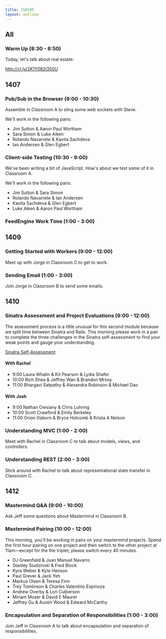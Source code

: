 ```yaml
---
title: 150105
layout: outline
---
```


## All

### Warm Up (8:30 - 8:50)

Today, let's talk about real estate:

http://cl.ly/2K1Y082i350U

## 1407

### Pub/Sub in the Browser (9:00 - 10:30)

Assemble in Classroom A to sling some web sockets with Steve.

We'll work in the following pairs:

* Jim Sutton & Aaron Paul Wortham
* Sara Simon & Luke Aiken
* Rolando Navarrete & Kavita Sachdeva
* Ian Andersen & Glen Egbert

### Client-side Testing (10:30 - 9:00)

We've been writing a bit of JavaScript. How's about we test some of it in Classroom A.

We'll work in the following pairs:

* Jim Sutton & Sara Simon
* Rolando Navarrete & Ian Andersen
* Kavita Sachdeva & Glen Egbert
* Luke Aiken & Aaron Paul Wortham

### FeedEngine Work Time (1:00 - 3:00)

## 1409

### Getting Started with Workers (9:00 - 12:00)

Meet up with Jorge in Classroom C to get to work.

### Sending Email (1:00 - 3:00)

Join Jorge in Classroom B to send some emails.

## 1410

### Sinatra Assessment and Project Evaluations (9:00 - 12:00)

The assessment process is a little unusual for this second module because we split time between Sinatra and Rails. This morning please work in a pair to complete the three challenges in the Sinatra self-assessment to find your weak points and gauge your understanding.

[Sinatra Self-Assessment](http://tutorials.jumpstartlab.com/academy/assessments/sinatra_cms.html)

#### With Rachel

* 9:00 Laura Whalin & Kit Pearson & Lydia Shafer
* 10:00 Rich Shea & Jeffrey Wan & Brandon Mrsny
* 11:00 Bhargavi Satpathy & Alexandra Robinson & Michael Dao

#### With Josh

* 9:00 Nathan Owsiany & Chris Luhring
* 10:00 Scott Crawford & Emily Berkeley
* 11:00 Orion Osborn & Bryce Holcomb & Krista A Nelson

### Understanding MVC (1:00 - 2:00)

Meet with Rachel in Classroom C to talk about models, views, and controllers.

### Understanding REST (2:00 - 3:00)

Stick around with Rachel to talk about representational state transfer in Classroom C.

## 1412

### Mastermind Q&A (9:00 - 10:00)

Ask Jeff some questions about Mastermind in Classroom B.

### Mastermind Pairing (10:00 - 12:00)

This morning, you'll be working in pairs on your mastermind projects. Spend the first hour pairing on one project and then switch to the other project at 11am—except for the the triplet; please switch every 40 minutes.

* DJ Greenfield & Juan Manuel Navarro
* Stanley Siudzinski & Fred Block
* Kyra Weber & Kyle Henson
* Paul Grever & Jack Yeh
* Markus Olsen & Teresa Finn
* Trey Tomlinson & Charles Valentino Espinoza
* Andrew Overby & Lori Culberson
* Miriam Moser & David E Maurer
* Jeffrey Gu & Austin Wood & Edward McCarthy

### Encapsulation and Separation of Responsibilities (1:00 - 3:00)

Join Jeff in Classroom A to talk about encapsulation and separation of responsibilities.
